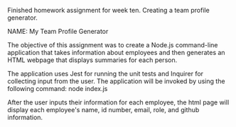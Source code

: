 Finished homework assignment for week ten. Creating a team profile generator.

NAME: My Team Profile Generator

The objective of this assignment was to create a Node.js command-line application that takes  information about employees and then generates an HTML webpage that displays summaries for each person.

The application uses Jest for running the unit tests and Inquirer for collecting input from the user. The application will be invoked by using the following command:
node index.js

After the user inputs their information for each employee, the html page will display each employee's name, id number, email, role, and github information. 